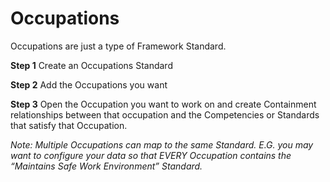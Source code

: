 # Occupations

Occupations are just a type of Framework Standard.

**Step 1** Create an Occupations Standard

**Step 2** Add the Occupations you want

**Step 3** Open the Occupation you want to work on and create Containment relationships between that occupation and the Competencies or Standards that satisfy that Occupation.

*Note: Multiple Occupations can map to the same Standard. E.G. you may want to configure your data so
that EVERY Occupation contains the “Maintains Safe Work Environment” Standard.*
